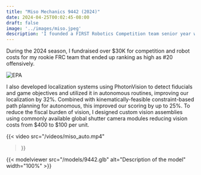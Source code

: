 ```yaml
---
title: "Miso Mechanics 9442 (2024)"
date: 2024-04-25T00:02:45-08:00
draft: false
image: '../images/miso.jpeg'
description: 'I founded a FIRST Robotics Competition team senior year while designing and programming a robot that ranked 20th offensively worldwide while competing. More...'
---
```

During the 2024 season, I fundraised over $30K for competition and robot costs for my rookie FRC team that ended up ranking as high as #20 offensively.

![EPA](/images/miso_epa.jpeg)

I also developed localization systems using PhotonVision to detect fiducials and game objectives and utilized it in autonomous routines, improving our localization by 32%. Combined with kinematically-feasible constraint-based path planning for autonomous, this improved our scoring by up to 25%. To reduce the fiscal burden of vision, I designed custom vision assemblies using commonly available global shutter camera modules reducing vision costs from $400 to $100 per unit.


{{< video
  src="/videos/miso_auto.mp4"
>}}

{{< modelviewer src="/models/9442.glb" alt="Description of the model" width="100%" >}}





